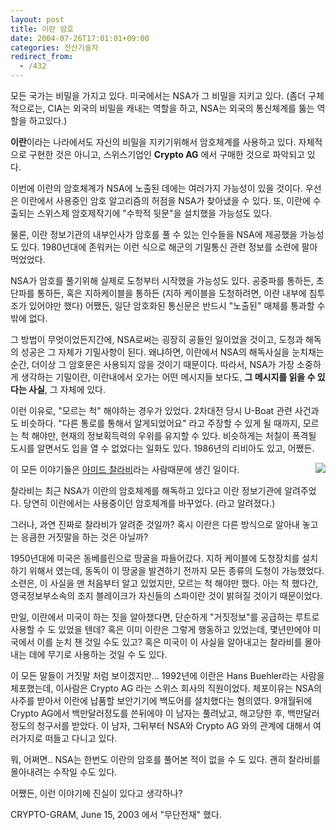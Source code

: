 ```yaml
---
layout: post
title: 이란 암호
date: 2004-07-26T17:01:01+09:00
categories: 전산기술자
redirect_from:
  - /432
---
```


모든 국가는 비밀을 가지고 있다. 미국에서는 NSA가 그 비밀을 지키고 있다. (좀더 구체적으로는, CIA는 외국의 비밀을 캐내는 역할을 하고, NSA는 외국의 통신체계를 뚫는 역할을 하고있다.)

<strong>이란</strong>이라는 나라에서도 자신의 비밀을 지키기위해서 암호체계를 사용하고 있다. 자체적으로 구현한 것은 아니고, 스위스기업인 <strong>Crypto AG</strong> 에서 구매한 것으로 파악되고 있다.

이번에 이란의 암호체계가 NSA에 노출된 데에는 여러가지 가능성이 있을 것이다. 우선은 이란에서 사용중인 암호 알고리즘의 허점을 NSA가 찾아냈을 수 있다. 또, 이란에 수출되는 스위스제 암호제작기에 "수학적 뒷문"을 설치했을 가능성도 있다.

물론, 이란 정보기관의 내부인사가 암호를 풀 수 있는 인수들을 NSA에 제공했을 가능성도 있다. 1980년대에 존워커는 이런 식으로 해군의 기밀통신 관련 정보를 소련에 팔아먹었었다.

NSA가 암호를 풀기위해 실제로 도청부터 시작했을 가능성도 있다. 공중파를 통하든, 초단파를 통하든, 혹은 지하케이블을 통하든 (지하 케이블을 도청하려면, 이란 내부에 침투조가 있어야만 했다) 어쨌든, 일단 암호화된 통신문은 반드시 "노출된" 매체를 통과할 수 밖에 없다.

그 방법이 무엇이었든지간에, NSA로써는 굉장히 공들인 일이었을 것이고, 도청과 해독의 성공은 그 자체가 기밀사항이 된다. 왜냐하면, 이란에서 NSA의 해독사실을 눈치채는 순간, 더이상 그 암호문은 사용되지 않을 것이기 때문이다. 따라서, NSA가 가장 소중하게 생각하는 기밀이란, 이란내에서 오가는 어떤 메시지들 보다도, <strong>그 메시지를 읽을 수 있다는 사실</strong>, 그 자체에 있다.

이런 이유로, "모르는 척" 해야하는 경우가 있었다. 2차대전 당시 U-Boat 관련 사건과도 비슷하다. "다른 통로를 통해서 알게되었어요" 라고 주장할 수 있게 될 때까지, 모르는 척 해야만, 현재의 정보획득력의 우위를 유지할 수 있다. 비슷하게는 처칠이 폭격될 도시를 알면서도 입을 열 수 없었다는 일화도 있다. 1986년의 리비아도 있고, 어쨌든.

<img src="http://www.mediatoday.co.kr/news/photo/28734-2-25236.jpg" align="right" />이 모든 이야기들은 <a href="http://www.mediatoday.co.kr/news/read.php?idxno=28734" target="bb">아미드 찰라비</a>라는 사람때문에 생긴 일이다.

찰라비는 최근 NSA가 이란의 암호체계를 해독하고 있다고 이란 정보기관에 알려주었다. 당연히 이란에서는 사용중이던 암호체계를 바꾸었다. (라고 알려졌다.)

그러나, 과연 진짜로 찰라비가 알려준 것일까? 혹시 이란은 다른 방식으로 알아내 놓고는 응큼한 거짓말을 하는 것은 아닐까?

1950년대에 미국은 동베를린으로 땅굴을 파들어갔다. 지하 케이블에 도청장치를 설치하기 위해서 였는데, 동독이 이 땅굴을 발견하기 전까지 모든 종류의 도청이 가능했었다. 소련은, 이 사실을 맨 처음부터 알고 있었지만, 모르는 척 해야만 했다. 아는 척 했다간, 영국정보부소속의 조지 블레이크가 자신들의 스파이란 것이 밝혀질 것이기 때문이었다.

만일, 이란에서 미국이 하는 짓을 알아챘다면, 단순하게 "거짓정보"를 공급하는 루트로 사용할 수 도 있었을 텐데? 혹은 이미 이란은 그렇게 행동하고 있었는데, 몇년만에야 미국에서 이를 눈치 챈 것일 수도 있고? 혹은 미국이 이 사실을 알아내고는 찰라비를 몰아내는 데에 무기로 사용하는 것일 수 도 있다.

이 모든 말들이 거짓말 처럼 보이겠지만... 1992년에 이란은 Hans Buehler라는 사람을 체포했는데, 이사람은 Crypto AG 라는 스위스 회사의 직원이었다. 체포이유는 NSA의 사주를 받아서 이란에 납품할 보안기기에 백도어를 설치했다는 혐의였다. 9개월뒤에 Crypto AG에서 백만달러정도를 쓴뒤에야 이 남자는 풀려났고, 해고당한 후, 백만달러 정도의 청구서를 받았다. 이 남자, 그뒤부터 NSA와 Crypto AG 와의 관계에 대해서 여러가지로 떠들고 다니고 있다.

뭐, 어쩌면.. NSA는 한번도 이란의 암호를 풀어본 적이 없을 수 도 있다. 괜히 찰라비를 몰아내려는 수작일 수도 있다.

어쨌든, 이런 이야기에 진실이 있다고 생각하나?

CRYPTO-GRAM, June 15, 2003 에서 "무단전재" 했다.
